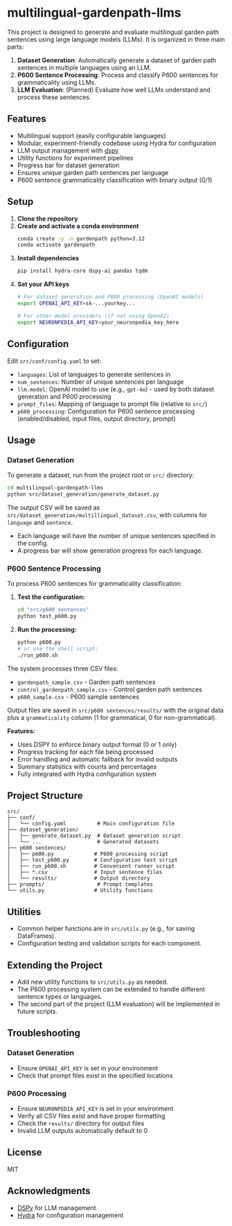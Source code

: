 # multilingual-gardenpath-llms

This project is designed to generate and evaluate multilingual garden path sentences using large language models (LLMs). It is organized in three main parts:
1. **Dataset Generation**: Automatically generate a dataset of garden path sentences in multiple languages using an LLM.
2. **P600 Sentence Processing**: Process and classify P600 sentences for grammaticality using LLMs.
3. **LLM Evaluation**: (Planned) Evaluate how well LLMs understand and process these sentences.

## Features
- Multilingual support (easily configurable languages)
- Modular, experiment-friendly codebase using Hydra for configuration
- LLM output management with [dspy](https://github.com/stanfordnlp/dspy)
- Utility functions for experiment pipelines
- Progress bar for dataset generation
- Ensures unique garden path sentences per language
- P600 sentence grammaticality classification with binary output (0/1)

## Setup

1. **Clone the repository**
2. **Create and activate a conda environment**
   ```bash
   conda create -y -n gardenpath python=3.12
   conda activate gardenpath
   ```
3. **Install dependencies**
   ```bash
   pip install hydra-core dspy-ai pandas tqdm
   ```
4. **Set your API keys**
   ```bash
   # For dataset generation and P600 processing (OpenAI models)
   export OPENAI_API_KEY=sk-...yourkey...
   
   # For other model providers (if not using OpenAI)
   export NEURONPEDIA_API_KEY=your_neuronpedia_key_here
   ```

## Configuration
Edit `src/conf/config.yaml` to set:
- `languages`: List of languages to generate sentences in
- `num_sentences`: Number of unique sentences per language
- `llm.model`: OpenAI model to use (e.g., `gpt-4o`) - used by both dataset generation and P600 processing
- `prompt_files`: Mapping of language to prompt file (relative to `src/`)
- `p600_processing`: Configuration for P600 sentence processing (enabled/disabled, input files, output directory, prompt)

## Usage

### Dataset Generation
To generate a dataset, run from the project root or `src/` directory:
```bash
cd multilingual-gardenpath-llms
python src/dataset_generation/generate_dataset.py
```
The output CSV will be saved as `src/dataset_generation/multillingual_dataset.csv`, with columns for `language` and `sentence`.

- Each language will have the number of unique sentences specified in the config.
- A progress bar will show generation progress for each language.

### P600 Sentence Processing
To process P600 sentences for grammaticality classification:

1. **Test the configuration:**
   ```bash
   cd "src/p600 sentences"
   python test_p600.py
   ```

2. **Run the processing:**
   ```bash
   python p600.py
   # or use the shell script:
   ./run_p600.sh
   ```

The system processes three CSV files:
- `gardenpath_sample.csv` - Garden path sentences
- `control_gardenpath_sample.csv` - Control garden path sentences  
- `p600_sample.csv` - P600 sample sentences

Output files are saved in `src/p600 sentences/results/` with the original data plus a `grammaticality` column (1 for grammatical, 0 for non-grammatical).

**Features:**
- Uses DSPY to enforce binary output format (0 or 1 only)
- Progress tracking for each file being processed
- Error handling and automatic fallback for invalid outputs
- Summary statistics with counts and percentages
- Fully integrated with Hydra configuration system

## Project Structure
```
src/
├── conf/
│   └── config.yaml          # Main configuration file
├── dataset_generation/
│   ├── generate_dataset.py  # Dataset generation script
│   └── ...                  # Generated datasets
├── p600 sentences/
│   ├── p600.py             # P600 processing script
│   ├── test_p600.py        # Configuration test script
│   ├── run_p600.sh         # Convenient runner script
│   ├── *.csv               # Input sentence files
│   └── results/            # Output directory
├── prompts/                 # Prompt templates
└── utils.py                # Utility functions
```

## Utilities
- Common helper functions are in `src/utils.py` (e.g., for saving DataFrames).
- Configuration testing and validation scripts for each component.

## Extending the Project
- Add new utility functions to `src/utils.py` as needed.
- The P600 processing system can be extended to handle different sentence types or languages.
- The second part of the project (LLM evaluation) will be implemented in future scripts.

## Troubleshooting

### Dataset Generation
- Ensure `OPENAI_API_KEY` is set in your environment
- Check that prompt files exist in the specified locations

### P600 Processing
- Ensure `NEURONPEDIA_API_KEY` is set in your environment
- Verify all CSV files exist and have proper formatting
- Check the `results/` directory for output files
- Invalid LLM outputs automatically default to 0

## License
MIT

## Acknowledgments
- [DSPy](https://github.com/stanfordnlp/dspy) for LLM management
- [Hydra](https://hydra.cc/) for configuration management